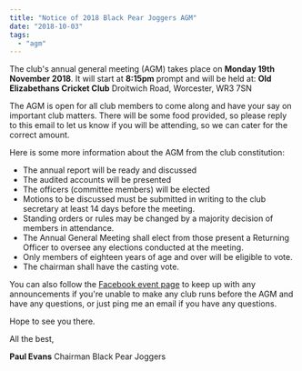 ```yaml
---
title: "Notice of 2018 Black Pear Joggers AGM"
date: "2018-10-03"
tags: 
  - "agm"
---
```


The club's annual general meeting (AGM) takes place on **Monday 19th November 2018**. It will start at **8:15pm** prompt and will be held at: **Old Elizabethans Cricket Club** Droitwich Road, Worcester, WR3 7SN

The AGM is open for all club members to come along and have your say on important club matters. There will be some food provided, so please reply to this email to let us know if you will be attending, so we can cater for the correct amount.

Here is some more information about the AGM from the club constitution:

- The annual report will be ready and discussed
- The audited accounts will be presented
- The officers (committee members) will be elected
- Motions to be discussed must be submitted in writing to the club secretary at least 14 days before the meeting.
- Standing orders or rules may be changed by a majority decision of members in attendance.
- The Annual General Meeting shall elect from those present a Returning Officer to oversee any elections conducted at the meeting.
- Only members of eighteen years of age and over will be eligible to vote.
- The chairman shall have the casting vote.

You can also follow the [Facebook event page](https://www.facebook.com/events/288650328639065/) to keep up with any announcements if you're unable to make any club runs before the AGM and have any questions, or just ping me an email if you have any questions.

Hope to see you there.

All the best,

**Paul Evans** Chairman Black Pear Joggers
